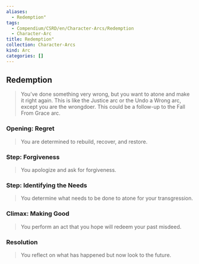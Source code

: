 ```yaml
---
aliases:
  - Redemption"
tags:
  - Compendium/CSRD/en/Character-Arcs/Redemption
  - Character-Arc
title: Redemption"
collection: Character-Arcs
kind: Arc
categories: []
---
```

## Redemption  
>You’ve done something very wrong, but you want to atone and make it right again. This is like the Justice arc or the Undo a Wrong arc, except you are the wrongdoer. This could be a follow-up to the Fall From Grace arc.  
### Opening: Regret    
>You are determined to rebuild, recover, and restore.  
### Step: Forgiveness    
>You apologize and ask for forgiveness.  
### Step: Identifying the Needs    
>You determine what needs to be done to atone for your transgression.  
### Climax: Making Good    
>You perform an act that you hope will redeem your past misdeed.  
### Resolution    
>You reflect on what has happened but now look to the future.